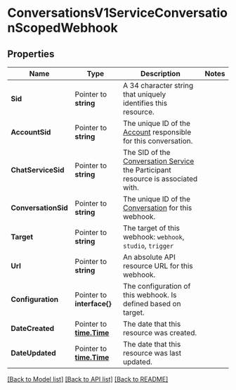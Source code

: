 # ConversationsV1ServiceConversationScopedWebhook

## Properties

Name | Type | Description | Notes
------------ | ------------- | ------------- | -------------
**Sid** | Pointer to **string** | A 34 character string that uniquely identifies this resource. |
**AccountSid** | Pointer to **string** | The unique ID of the [Account](https://www.twilio.com/docs/iam/api/account) responsible for this conversation. |
**ChatServiceSid** | Pointer to **string** | The SID of the [Conversation Service](https://www.twilio.com/docs/conversations/api/service-resource) the Participant resource is associated with. |
**ConversationSid** | Pointer to **string** | The unique ID of the [Conversation](https://www.twilio.com/docs/conversations/api/conversation-resource) for this webhook. |
**Target** | Pointer to **string** | The target of this webhook: `webhook`, `studio`, `trigger` |
**Url** | Pointer to **string** | An absolute API resource URL for this webhook. |
**Configuration** | Pointer to **interface{}** | The configuration of this webhook. Is defined based on target. |
**DateCreated** | Pointer to [**time.Time**](time.Time.md) | The date that this resource was created. |
**DateUpdated** | Pointer to [**time.Time**](time.Time.md) | The date that this resource was last updated. |

[[Back to Model list]](../README.md#documentation-for-models) [[Back to API list]](../README.md#documentation-for-api-endpoints) [[Back to README]](../README.md)



